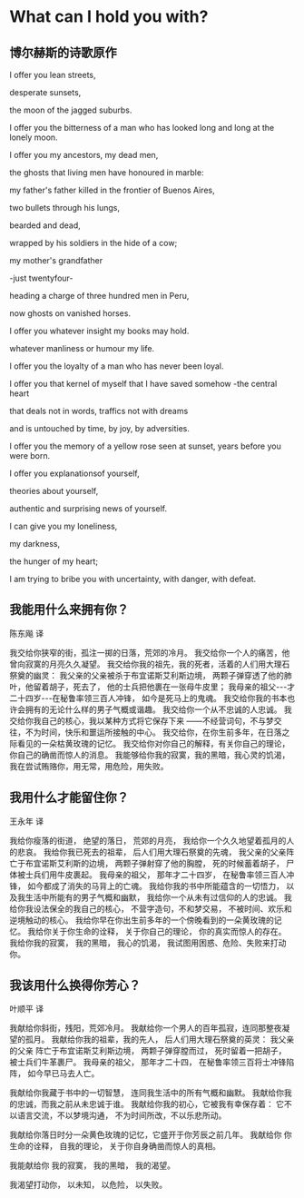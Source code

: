 # What can I hold you with?
## 博尔赫斯的诗歌原作

I offer you lean streets,

desperate sunsets,

the moon of the jagged suburbs.

I offer you the bitterness of a man who has looked long and long at the lonely moon.

I offer you my ancestors, my dead men,

the ghosts that living men have honoured in marble:

my father's father killed in the frontier of Buenos Aires,

two bullets through his lungs,

bearded and dead,

wrapped by his soldiers in the hide of a cow;

my mother's grandfather

-just twentyfour-

heading a charge of three hundred men in Peru,

now ghosts on vanished horses.

I offer you whatever insight my books may hold.

whatever manliness or humour my life.

I offer you the loyalty of a man who has never been loyal.

I offer you that kernel of myself that I have saved somehow -the central heart

that deals not in words, traffics not with dreams

and is untouched by time, by joy, by adversities.

I offer you the memory of a yellow rose seen at sunset, years before you were born.

I offer you explanationsof yourself,

theories about yourself,

authentic and surprising news of yourself.

I can give you my loneliness,

my darkness,

the hunger of my heart;

I am trying to bribe you with uncertainty, with danger, with defeat.

## 我能用什么来拥有你？
陈东飚 译

我交给你狭窄的街，孤注一掷的日落，荒郊的冷月。 
我交给你一个人的痛苦，他曾向寂寞的月亮久久凝望。 
我交给你我的祖先，我的死者，活着的人们用大理石祭奠的幽灵： 
我父亲的父亲被杀于布宜诺斯艾利斯边境， 
两颗子弹穿透了他的肺叶，他留着胡子，死去了， 
他的士兵把他裹在一张母牛皮里； 
我母亲的祖父---才二十四岁---在秘鲁率领三百人冲锋， 
如今是死马上的鬼魂。 
我交给你我的书本也许会拥有的无论什么样的男子气概或谐趣。 
我交给你一个从不忠诚的人忠诚。 
我交给你我自己的核心，我以某种方式将它保存下来 
——不经营词句，不与梦交往，不为时间，快乐和噩运所接触的中心。 
我交给你，在你生前多年，在日落之际看见的一朵枯黄玫瑰的记忆。 
我交给你对你自己的解释，有关你自己的理论，你自己的确凿而惊人的消息。 
我能够给你我的寂寞，我的黑暗，我心灵的饥渴，我在尝试贿赂你，用无常，用危险，用失败。

## 我用什么才能留住你？
王永年 译

我给你瘦落的街道，
绝望的落日，
荒郊的月亮，
我给你一个久久地望着孤月的人的悲哀。
我给你我已死去的祖辈，
后人们用大理石祭奠的先魂，
我父亲的父亲阵亡于布宜诺斯艾利斯的边境，
两颗子弹射穿了他的胸膛，
死的时候蓄着胡子，
尸体被士兵们用牛皮裹起。
我母亲的祖父，
那年才二十四岁，
在秘鲁率领三百人冲锋，
如今都成了消失的马背上的亡魂。
我给你我的书中所能蕴含的一切悟力，
以及我生活中所能有的男子气概和幽默，
我给你一个从未有过信仰的人的忠诚。
我给你我设法保全的我自己的核心，
不营字造句，不和梦交易，
不被时间、欢乐和逆境触动的核心。
我给你早在你出生前多年的一个傍晚看到的一朵黄玫瑰的记忆。
我给你关于你生命的诠释，
关于你自己的理论，
你的真实而惊人的存在。
我给你我的寂寞，
我的黑暗，
我心的饥渴，
我试图用困惑、危险、失败来打动你。


## 我该用什么换得你芳心？
叶顺平 译

我献给你斜街，残阳，荒郊冷月。
我献给你一个男人的百年孤寂，连同那整夜凝望的孤月。
我献给你我的祖辈，我的先人，
后人们用大理石祭奠的英灵：
我父亲的父亲
阵亡于布宜诺斯艾利斯边境，
两颗子弹穿膛而过，
死时留着一把胡子，
被士兵们牛革裹尸。
我母亲的祖父，
那年才二十四，
在秘鲁率领三百将士冲锋陷阵，
如今早已马去人亡。

我献给你我藏于书中的一切智慧，
连同我生活中的所有气概和幽默。
我献给你我的忠诚，而我之前从未忠诚于谁。
我献给你我的初心，它被我有幸保存着：
它不以语言交流，不以梦境沟通，
不为时间所改，不以乐悲所动。

我献给你落日时分一朵黄色玫瑰的记忆，它盛开于你芳辰之前几年。
我献给你
你生命的诠释，
自我的理论，
关于你自身确凿而惊人的真相。

我能献给你
我的寂寞，
我的黑暗，
我的渴望。

我渴望打动你，
以未知，
以危险，
以失败。
<!--stackedit_data:
eyJoaXN0b3J5IjpbLTE2Mjc1ODEwMF19
-->